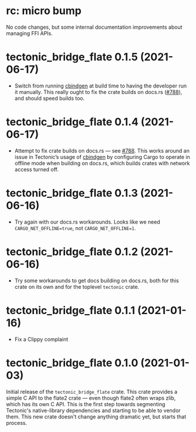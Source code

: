# rc: micro bump

No code changes, but some internal documentation improvements about managing FFI
APIs.


# tectonic_bridge_flate 0.1.5 (2021-06-17)

- Switch from running [cbindgen] at build time to having the developer run it
  manually. This really ought to fix the crate builds on docs.rs ([#788]), and
  should speed builds too.

[cbindgen]: https://github.com/eqrion/cbindgen
[#788]: https://github.com/tectonic-typesetting/tectonic/issues/788


# tectonic_bridge_flate 0.1.4 (2021-06-17)

- Attempt to fix crate builds on docs.rs — see [#788]. This works around an
  issue in Tectonic’s usage of [cbindgen] by configuring Cargo to operate in
  offline mode when building on docs.rs, which builds crates with network access
  turned off.

[#788]: https://github.com/tectonic-typesetting/tectonic/issues/788
[cbindgen]: https://github.com/eqrion/cbindgen


# tectonic_bridge_flate 0.1.3 (2021-06-16)

- Try again with our docs.rs workarounds. Looks like we need
  `CARGO_NET_OFFLINE=true`, not `CARGO_NET_OFFLINE=1`.


# tectonic_bridge_flate 0.1.2 (2021-06-16)

- Try some workarounds to get docs building on docs.rs, both for this crate on
  its own and for the toplevel `tectonic` crate.


# tectonic_bridge_flate 0.1.1 (2021-01-16)

- Fix a Clippy complaint


# tectonic_bridge_flate 0.1.0 (2021-01-03)

Initial release of the `tectonic_bridge_flate` crate. This crate provides a
simple C API to the flate2 crate — even though flate2 often wraps zlib, which
has its own C API. This is the first step towards segmenting Tectonic's
native-library dependencies and starting to be able to vendor them. This new
crate doesn't change anything dramatic yet, but starts that process.
